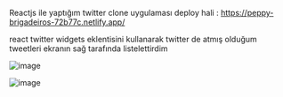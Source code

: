 Reactjs ile yaptığım twitter clone uygulaması
deploy hali : https://peppy-brigadeiros-72b77c.netlify.app/

react twitter widgets eklentisini kullanarak twitter de atmış olduğum tweetleri ekranın sağ tarafında listelettirdim

![image](https://user-images.githubusercontent.com/110103127/203578535-a99a6d03-6336-4343-858e-39a603a99bbc.png)

![image](https://user-images.githubusercontent.com/110103127/203578670-6c782c28-7805-4c56-90f8-5e74463df982.png)
